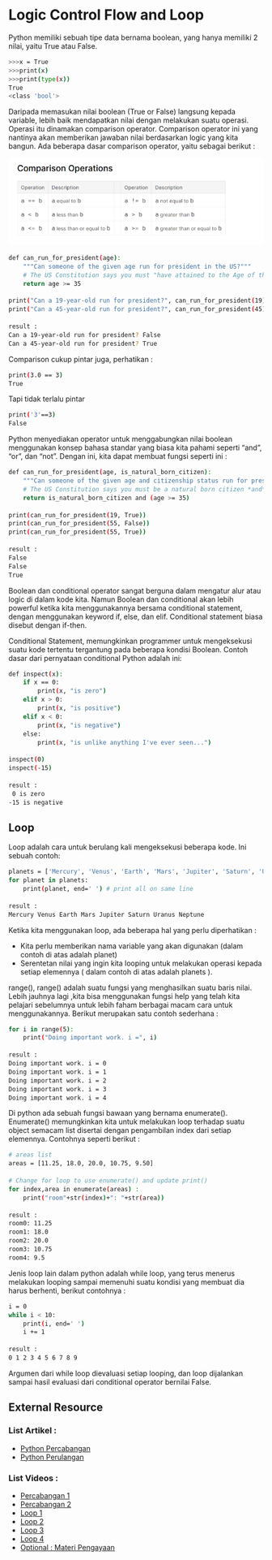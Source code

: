 <h1>Logic Control Flow and Loop</h1>

Python memiliki sebuah tipe data bernama boolean, yang hanya memiliki 2 nilai, yaitu True atau False.

```sh
>>>x = True
>>>print(x)
>>>print(type(x))
True
<class 'bool'>
```

Daripada memasukan nilai boolean (True or False) langsung kepada variable, lebih baik mendapatkan nilai dengan melakukan suatu operasi. Operasi itu dinamakan comparison operator. Comparison operator ini yang nantinya akan memberikan jawaban nilai berdasarkan logic yang kita bangun. Ada beberapa dasar comparison operator, yaitu sebagai berikut :

<img src="https://github.com/boyzitakazi/Source-Code-Belajar/blob/master/Python%20Course/WEEK%201/Day%204/comparasion.png" />

```sh
def can_run_for_president(age):
    """Can someone of the given age run for president in the US?"""
    # The US Constitution says you must "have attained to the Age of thirty-five Years"
    return age >= 35

print("Can a 19-year-old run for president?", can_run_for_president(19))
print("Can a 45-year-old run for president?", can_run_for_president(45))

result :
Can a 19-year-old run for president? False
Can a 45-year-old run for president? True
```

Comparison cukup pintar juga, perhatikan :

```sh
print(3.0 == 3)
True
```

Tapi tidak terlalu pintar

```sh
print('3'==3)
False
```

Python menyediakan operator untuk menggabungkan nilai boolean menggunakan konsep bahasa standar yang biasa kita pahami seperti “and”, “or”, dan “not”.
Dengan ini, kita dapat membuat fungsi seperti ini :

```sh
def can_run_for_president(age, is_natural_born_citizen):
    """Can someone of the given age and citizenship status run for president in the US?"""
    # The US Constitution says you must be a natural born citizen *and* at least 35 years old
    return is_natural_born_citizen and (age >= 35)

print(can_run_for_president(19, True))
print(can_run_for_president(55, False))
print(can_run_for_president(55, True))

result : 
False
False
True
```

Boolean dan conditional operator sangat berguna dalam mengatur alur atau logic di dalam kode kita. Namun Boolean dan conditional akan lebih powerful ketika kita menggunakannya bersama conditional statement, dengan menggunakan keyword if, else, dan elif. Conditional statement biasa disebut dengan if-then.

Conditional Statement, memungkinkan programmer untuk mengeksekusi suatu kode tertentu tergantung pada beberapa kondisi Boolean. Contoh dasar dari pernyataan conditional Python adalah ini:

```sh
def inspect(x):
    if x == 0:
        print(x, "is zero")
    elif x > 0:
        print(x, "is positive")
    elif x < 0:
        print(x, "is negative")
    else:
        print(x, "is unlike anything I've ever seen...")

inspect(0)
inspect(-15)

result :
 0 is zero 
-15 is negative 
```

<h2>Loop</h2>
Loop adalah cara untuk berulang kali mengeksekusi beberapa kode. Ini sebuah contoh:

```sh
planets = ['Mercury', 'Venus', 'Earth', 'Mars', 'Jupiter', 'Saturn', 'Uranus', 'Neptune']
for planet in planets:
    print(planet, end=' ') # print all on same line

result :
Mercury Venus Earth Mars Jupiter Saturn Uranus Neptune 
```

Ketika kita menggunakan loop, ada beberapa hal yang perlu diperhatikan :
<ul>
    <li>Kita perlu memberikan nama variable yang akan digunakan (dalam contoh di atas adalah planet)</li>
    <li>Serentetan nilai yang ingin kita looping untuk melakukan operasi kepada setiap elemennya ( dalam contoh di atas adalah planets ).</li>
</ul>

range(), range() adalah suatu fungsi yang menghasilkan suatu baris nilai. Lebih jauhnya lagi ,kita bisa menggunakan fungsi help yang telah kita pelajari sebelumnya untuk lebih faham berbagai macam cara untuk menggunakannya. Berikut merupakan satu contoh sederhana :

```sh
for i in range(5):
    print("Doing important work. i =", i)

result :
Doing important work. i = 0
Doing important work. i = 1
Doing important work. i = 2
Doing important work. i = 3
Doing important work. i = 4
```

Di python ada sebuah fungsi bawaan yang bernama enumerate(). Enumerate() memungkinkan kita untuk melakukan loop terhadap suatu object semacam list disertai dengan pengambilan index dari setiap elemennya. Contohnya seperti berikut :

```sh
# areas list
areas = [11.25, 18.0, 20.0, 10.75, 9.50]

# Change for loop to use enumerate() and update print()
for index,area in enumerate(areas) :
    print("room"+str(index)+": "+str(area))

result :
room0: 11.25
room1: 18.0
room2: 20.0
room3: 10.75
room4: 9.5
```

Jenis loop lain dalam python adalah while loop, yang terus menerus melakukan looping sampai memenuhi suatu kondisi yang membuat dia harus berhenti, berikut contohnya :

```sh
i = 0
while i < 10:
    print(i, end=' ')
    i += 1

result :
0 1 2 3 4 5 6 7 8 9 
```

Argumen dari while loop dievaluasi setiap looping, dan loop dijalankan sampai hasil evaluasi dari conditional operator bernilai False. 


<h2>External Resource</h2>

<h3>List Artikel :</h3>
<ul>
    <li><a href="https://www.petanikode.com/python-percabangan/">Python Percabangan</a></li>
    <li><a href="https://www.petanikode.com/python-perulangan/">Python Perulangan</a></li>
</ul>

<h3>List Videos :</h3>
<ul>
    <li><a href="https://www.youtube.com/watch?v=Hqndpzj0ZFg&list=PLZS-MHyEIRo7cgStrKAMhgnOT66z2qKz1&index=6">Percabangan 1</a></li>
    <li><a href="https://www.youtube.com/watch?v=f28RoIcHZhY&list=PLZS-MHyEIRo7cgStrKAMhgnOT66z2qKz1&index=7">Percabangan 2</a></li>
    <li><a href="https://www.youtube.com/watch?v=KMmZo_dvmyk&list=PLZS-MHyEIRo7cgStrKAMhgnOT66z2qKz1&index=8">Loop 1</a></li>
    <li><a href="https://www.youtube.com/watch?v=L5GGd1JHqnE&list=PLZS-MHyEIRo7cgStrKAMhgnOT66z2qKz1&index=9">Loop 2</a></li>
    <li><a href="https://www.youtube.com/watch?v=sLxR7vvPemY&list=PLZS-MHyEIRo7cgStrKAMhgnOT66z2qKz1&index=10">Loop 3</a></li>
    <li><a href="https://www.youtube.com/watch?v=S8PxQTcme9k&list=PLZS-MHyEIRo7cgStrKAMhgnOT66z2qKz1&index=11">Loop 4</a></li>
    <li><a href="https://www.youtube.com/watch?v=ZnBZWAUusj8&list=PLZS-MHyEIRo7cgStrKAMhgnOT66z2qKz1&index=22">Optional : Materi Pengayaan</a></li>
</ul>
